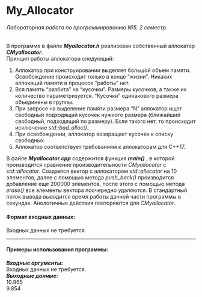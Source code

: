 # My_Allocator
###### Лабораторная работа по программированию №5. 2 семестр.

В программе в файле ___Myallocator.h___ реализован собственный аллокатор ___CMyallocator___.  
Принцип работы аллокатора следующий:  
1. Аллокатор при конструировании выделяет большой объем памяти. Освобождение происходит только в конце “жизни”. Никаких аллокаций памяти в процессе “работы” нет.  
2. Вся память “разбита” на “кусочки”. Размеры кусочков,
а также их количество параметризуется. “Кусочки” одинакового размера  объединены в группы.  
3. При запросе на выделение памяти размера “N” аллокатор ищет свободный подходящий кусочек нужного размера (ближайший свободный, подходящий по размеру). Если такого нет, то происходит исключение _std::bad_alloc()_.  
4. При освобождении, аллокатор возвращает кусочек к списку свободных.  
5. Аллокатор соответствует требованиям к аллокаторам для C++17.  

В файле ___Myallocator.cpp___ содержится функция ___main()___ , в которой производится сравнение производительности _CMyallocator_ c _std::allocator_. Создается вектор с аллокатором _std::allocator_ на 10 элементов, далее с помощью метода _push_back()_ производится добавление еще 200000 элементов, после этого с помощью метода _erase()_ все элементы вектора поочередно удаляются. В стандартный поток вывода выводится время работы данной части программы в секундах. Анологичные действия повторяются для _CMyallocator_.  

#### Формат входных данных:  
Входных данных не требуется.  

---
#### Примеры использования программы:  
___Входные аргументы:___  
Входных данных не требуется.  
___Выходные данные:___  
10.965  
9.854